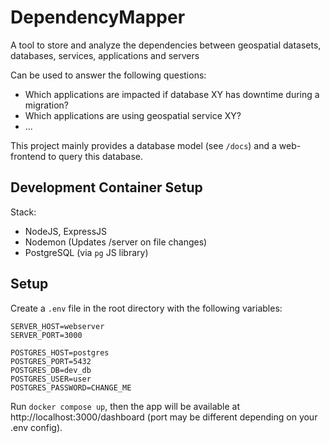# DependencyMapper

A tool to store and analyze the dependencies between geospatial datasets, databases, services, applications and servers 

Can be used to answer the following questions:
- Which applications are impacted if database XY has downtime during a migration? 
- Which applications are using geospatial service XY?
- ...

This project mainly provides a database model (see `/docs`) and a web-frontend to query this database.

## Development Container Setup 

Stack:
- NodeJS, ExpressJS
- Nodemon (Updates /server on file changes) 
- PostgreSQL (via `pg` JS library)

## Setup
Create a `.env` file in the root directory with the following variables:
```
SERVER_HOST=webserver
SERVER_PORT=3000

POSTGRES_HOST=postgres
POSTGRES_PORT=5432
POSTGRES_DB=dev_db
POSTGRES_USER=user
POSTGRES_PASSWORD=CHANGE_ME
```

Run `docker compose up`, then the app will be available at http://localhost:3000/dashboard (port may be different 
depending on your .env config).

